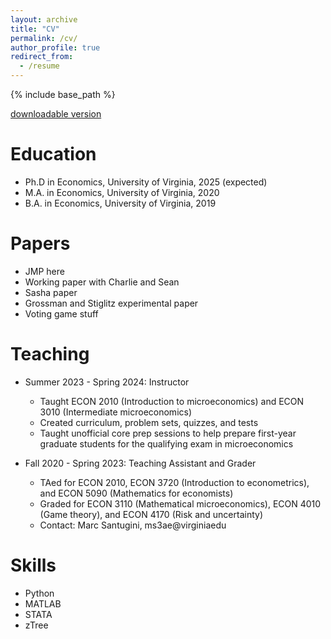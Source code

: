 ```yaml
---
layout: archive
title: "CV"
permalink: /cv/
author_profile: true
redirect_from:
  - /resume
---
```


{% include base_path %}

[downloadable version](../files/paper1.pdf)

Education
======
* Ph.D in Economics, University of Virginia, 2025 (expected)
* M.A. in Economics, University of Virginia, 2020
* B.A. in Economics, University of Virginia, 2019

Papers
======
* JMP here
* Working paper with Charlie and Sean
* Sasha paper
* Grossman and Stiglitz experimental paper
* Voting game stuff

Teaching
======
* Summer 2023 - Spring 2024: Instructor
  * Taught ECON 2010 (Introduction to microeconomics) and ECON 3010 (Intermediate microeconomics)
  * Created curriculum, problem sets, quizzes, and tests
  * Taught unofficial core prep sessions to help prepare first-year graduate students for the qualifying exam in microeconomics

* Fall 2020 - Spring 2023: Teaching Assistant and Grader
  * TAed for ECON 2010, ECON 3720 (Introduction to econometrics), and ECON 5090 (Mathematics for economists)
  * Graded for ECON 3110 (Mathematical microeconomics), ECON 4010 (Game theory), and ECON 4170 (Risk and uncertainty)
  * Contact: Marc Santugini, ms3ae@virginiaedu
  
Skills
======
* Python
* MATLAB
* STATA
* zTree


